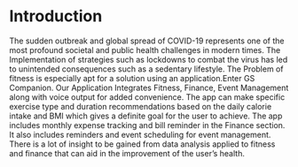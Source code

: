 # Introduction #

The sudden outbreak and global spread of COVID-19 represents one of the most profound societal and public health challenges in modern times. The Implementation of strategies such as lockdowns to combat the virus has led to unintended consequences such as a sedentary lifestyle. The Problem of fitness is especially apt for a solution using an application.Enter GS Companion. Our Application Integrates Fitness, Finance, Event Management along with voice output for added convenience. The app can make specific exercise type and duration recommendations based on the daily calorie intake and BMI which gives a definite goal for the user to achieve. The app includes monthly expense tracking and bill reminder in the Finance section. It also includes reminders and event scheduling for event management.
There is a lot of insight to be gained from data analysis applied to fitness and finance that can aid in the improvement of the user’s health.
